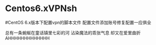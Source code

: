 # Centos6.xVPNsh

#CentOS 6.x版本下配置vpn的脚本文件
配置文件添加账号修复配置一应俱全


总有一条蜿蜒在童话镇里七彩的河
沾染魔法的乖张气息
却又在爱里曲折
AHHHHHHHHHHHHH
